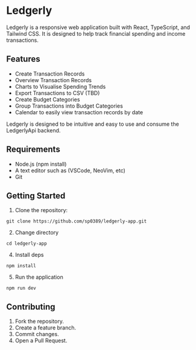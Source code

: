 # Ledgerly

Ledgerly is a responsive web application built with React, TypeScript, and Tailwind CSS. It is designed to help track financial spending and income transactions.

## Features
- Create Transaction Records
- Overview Transaction Records
- Charts to Visualise Spending Trends
- Export Transactions to CSV (TBD)
- Create Budget Categories
- Group Transactions into Budget Categories
- Calendar to easily view transaction records by date

Ledgerly is designed to be intuitive and easy to use and consume the LedgerlyApi backend.

## Requirements
- Node.js (npm install)
- A text editor such as (VSCode, NeoVim, etc)
- Git
  
## Getting Started
1. Clone the repository:
```
git clone https://github.com/sp0389/ledgerly-app.git
```
2. Change directory
```
cd ledgerly-app
```
4. Install deps
```
npm install
```
5. Run the application
```
npm run dev
```

## Contributing
1. Fork the repository.
2. Create a feature branch.
3. Commit changes.
4. Open a Pull Request.
